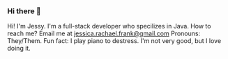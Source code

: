 ### Hi there 👋


Hi! I'm Jessy. I'm a full-stack developer who specilizes in Java. How to reach me? Email me at jessica.rachael.frank@gmail.com Pronouns: They/Them. Fun fact: I play piano to destress. I'm not very good, but I love doing it.
